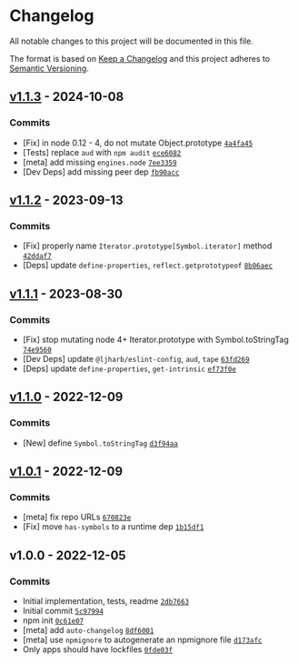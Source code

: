 # Changelog

All notable changes to this project will be documented in this file.

The format is based on [Keep a Changelog](https://keepachangelog.com/en/1.0.0/)
and this project adheres to [Semantic Versioning](https://semver.org/spec/v2.0.0.html).

## [v1.1.3](https://github.com/ljharb/Iterator.prototype/compare/v1.1.2...v1.1.3) - 2024-10-08

### Commits

- [Fix] in node 0.12 - 4, do not mutate Object.prototype [`4a4fa45`](https://github.com/ljharb/Iterator.prototype/commit/4a4fa458728ec2cb0c8e182956020989c7fb0573)
- [Tests] replace `aud` with `npm audit` [`ece6082`](https://github.com/ljharb/Iterator.prototype/commit/ece60822ffcd87c82db10add871cb9958c875e4f)
- [meta] add missing `engines.node` [`7ee3359`](https://github.com/ljharb/Iterator.prototype/commit/7ee335941706c5cebf940b541a73b4414fd47508)
- [Dev Deps] add missing peer dep [`fb90acc`](https://github.com/ljharb/Iterator.prototype/commit/fb90accee214ee8c40046edd6f90d6d0e983961a)

## [v1.1.2](https://github.com/ljharb/Iterator.prototype/compare/v1.1.1...v1.1.2) - 2023-09-13

### Commits

- [Fix] properly name `Iterator.prototype[Symbol.iterator]` method [`42ddaf7`](https://github.com/ljharb/Iterator.prototype/commit/42ddaf757d941ab3e5baf341ccb2598b8b86a1a1)
- [Deps] update `define-properties`, `reflect.getprototypeof` [`8b06aec`](https://github.com/ljharb/Iterator.prototype/commit/8b06aec1a6e79c14806a4ba1e783a2dc79de5e5d)

## [v1.1.1](https://github.com/ljharb/Iterator.prototype/compare/v1.1.0...v1.1.1) - 2023-08-30

### Commits

- [Fix] stop mutating node 4+ Iterator.prototype with Symbol.toStringTag [`74e9560`](https://github.com/ljharb/Iterator.prototype/commit/74e9560c10fcdadb207fea82577946976b9a87da)
- [Dev Deps] update `@ljharb/eslint-config`, `aud`, `tape` [`63fd269`](https://github.com/ljharb/Iterator.prototype/commit/63fd269da6a0a39f79bc48b887b7ec81b6e5e0a0)
- [Deps] update `define-properties`, `get-intrinsic` [`ef73f0e`](https://github.com/ljharb/Iterator.prototype/commit/ef73f0e78223e7eb09a987bc0614a802585e376a)

## [v1.1.0](https://github.com/ljharb/Iterator.prototype/compare/v1.0.1...v1.1.0) - 2022-12-09

### Commits

- [New] define `Symbol.toStringTag` [`d3f94aa`](https://github.com/ljharb/Iterator.prototype/commit/d3f94aaebf65eba391f702815216a32c5b6cbf18)

## [v1.0.1](https://github.com/ljharb/Iterator.prototype/compare/v1.0.0...v1.0.1) - 2022-12-09

### Commits

- [meta] fix repo URLs [`670823e`](https://github.com/ljharb/Iterator.prototype/commit/670823e0c547003a1006dcd0d27a22395a8dff1a)
- [Fix] move `has-symbols` to a runtime dep [`1b15df1`](https://github.com/ljharb/Iterator.prototype/commit/1b15df1dd481d9e12fbcf25f540b6ccfe9c51502)

## v1.0.0 - 2022-12-05

### Commits

- Initial implementation, tests, readme [`2db7663`](https://github.com/ljharb/Iterator.prototype/commit/2db76638655461506671b62ee97800288ae6d95b)
- Initial commit [`5c97994`](https://github.com/ljharb/Iterator.prototype/commit/5c979947a473848bf28d1bf286b813a6756a9700)
- npm init [`0c61e07`](https://github.com/ljharb/Iterator.prototype/commit/0c61e079e02b7604bfeaab3aa383171286bd4563)
- [meta] add `auto-changelog` [`8df6001`](https://github.com/ljharb/Iterator.prototype/commit/8df6001310793f8753fd776dc5db485e51624867)
- [meta] use `npmignore` to autogenerate an npmignore file [`d173afc`](https://github.com/ljharb/Iterator.prototype/commit/d173afcd7ef5bdfc1c5b9e90baf75885186a339e)
- Only apps should have lockfiles [`0fde03f`](https://github.com/ljharb/Iterator.prototype/commit/0fde03f141f5053fcba79a8bff09d410e25be201)
